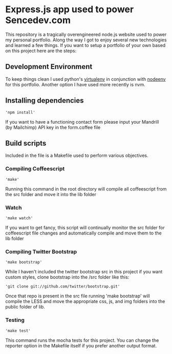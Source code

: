 # Express.js app used to power Sencedev.com
This repository is a tragically overengineered node.js website used to power my personal portfolio. Along the way I got to enjoy several new technologies and learned a few things. If you want to setup a portfolio of your own based on this project here are the steps:

## Development Environment
To keep things clean I used python's [virtualenv](http://pypi.python.org/pypi/virtualenv "virtualenv") in conjunction with [nodeenv](https://github.com/ekalinin/nodeenv "nodeenv") for this portfolio. Another option I have used more recently is nvm.

## Installing dependencies
    'npm install' 

If you want to have a functioning contact form please input your Mandrill (by Mailchimp) API key in the form.coffee file

## Build scripts
Included in the file is a Makefile used to perform various objectives.

### Compiling Coffeescript
    'make'
Running this command in the root directory will compile all coffeescript from the src folder and move it into the lib folder

### Watch
    'make watch'
If you want to get fancy, this script will continually monitor the src folder for coffeescript file changes and automatically compile and move them to the lib folder

### Compiling Twitter Bootstrap
    'make bootstrap'
While I haven't included the twitter bootstrap src in this project if you want custom styles, clone bootstrap into the /src folder like this:

    'git clone git://github.com/twitter/bootstrap.git'

Once that repo is present in the src file running 'make bootstrap' will compile the LESS and move the appropriate css, js, and img folders into the public folder of lib.


### Testing
    'make test'
This command runs the mocha tests for this project. You can change the reporter option in the Makefile itself if you prefer another output format.